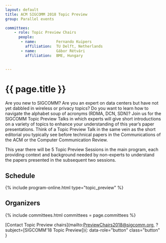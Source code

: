```yaml
---
layout: default
title: ACM SIGCOMM 2018 Topic Preview
group: Parallel events

committees:
    - role: Topic Preview Chairs
      people:
       - name:         Fernando Kuipers         
         affiliation:  TU Delft, Netherlands
       - name:         Gábor Rétvári
         affiliation:  BME, Hungary
         
         
---
```

# {{ page.title }}
Are you new to SIGCOMM? Are you an expert on data centers but have not yet dabbled in wireless or privacy topics? Do you want to learn how to navigate the alphabet soup of acronyms (RDMA, DCN, SDN)? Join us for the SIGCOMM Topic Preview Talks in which experts will give short introductions on a variety of topics to enhance your understanding of this year’s paper presentations.
Think of a Topic Preview Talk in the same vein as the short editorial you typically see before technical papers in the Communications of the ACM or the Computer Communication Review.

This year there will be 5 Topic Preview Sessions in the main program, each providing context and background needed by non-experts to understand the papers presented in the subsequent two sessions.

## Schedule

{% include program-online.html type="topic_preview" %}


## Organizers

{% include committees.html committees = page.committees %}

[Contact Topic Preview chairs](mailto:PreviewChairs2018@sigcomm.org, ?subject=[SIGCOMM'18 Topic Preview]){: data-role="button" class="button" }
